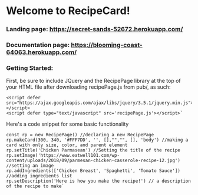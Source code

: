 # Welcome to RecipeCard!
### Landing page: https://secret-sands-52672.herokuapp.com/
### Documentation page: https://blooming-coast-64063.herokuapp.com/

### Getting Started:
First, be sure to include JQuery and the RecipePage library at the top of your HTML file after downloading recipePage.js from pub/, as such:

    <script defer src="https://ajax.googleapis.com/ajax/libs/jquery/3.5.1/jquery.min.js"></script>  
    <script defer type="text/javascript" src='recipePage.js'></script>`

Here's a code snippet for some basic functionality

    const rp = new RecipePage() //declaring a new RecipePage  
    rp.makeCard(300, 340, '#FFF7DD', '', [],"","", [], 'body') //making a card with only size, color, and parent element  
    rp.setTitle('Chicken Parmasean') //Setting the title of the recipe rp.setImage('https://www.eatwell101.com/wp-content/uploads/2018/09/parmesan-chicken-casserole-recipe-12.jpg') //setting an image  
    rp.addIngredients(['Chicken Breast', 'Spaghetti', 'Tomato Sauce']) //adding ingredients list  
    rp.setDescription('Here is how you make the recipe!') // a description of the recipe to make`
